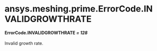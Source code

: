 # ansys.meshing.prime.ErrorCode.INVALIDGROWTHRATE



#### ErrorCode.INVALIDGROWTHRATE *= 128*

Invalid growth rate.

<!-- !! processed by numpydoc !! -->
